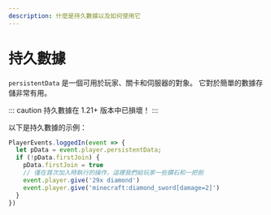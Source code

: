 ```yaml
---
description: 什麼是持久數據以及如何使用它
---
```


# 持久數據

`persistentData` 是一個可用於玩家、關卡和伺服器的對象。
它對於簡單的數據存儲非常有用。

::: caution
持久數據在 1.21+ 版本中已損壞！
:::

以下是持久數據的示例：

```js
PlayerEvents.loggedIn(event => {
  let pData = event.player.persistentData;
  if (!pData.firstJoin) {
    pData.firstJoin = true
    // 僅在首次加入時執行的操作，這裡我們給玩家一些鑽石和一把劍
    event.player.give('29x diamond')
    event.player.give('minecraft:diamond_sword[damage=2]')
  }
})
```